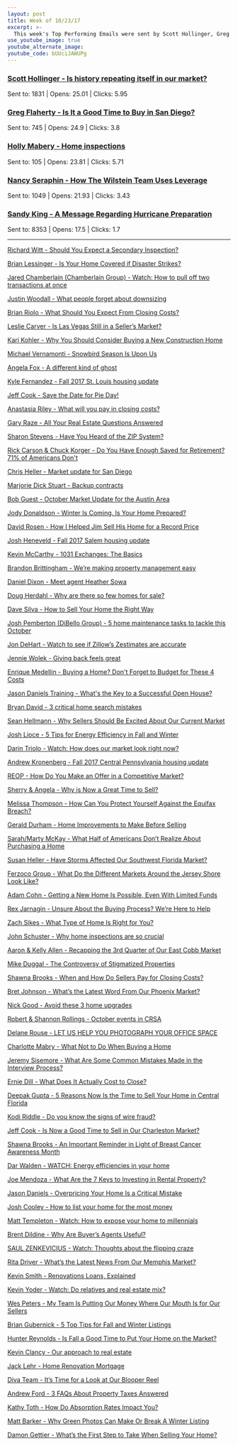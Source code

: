 ```yaml
---
layout: post
title: Week of 10/23/17
excerpt: >-
  This week's Top Performing Emails were sent by Scott Hollinger, Greg Flaherty, Holly Mabery, Nancy Seraphin and Sandy King
use_youtube_image: true
youtube_alternate_image:
youtube_code: bUUciJAWUPg
---
```

<h3><a href="http://p0.vresp.com/UtzDZY" target="_blank">Scott Hollinger - Is history repeating itself in our market?</a></h3>
Sent to: 1831 | Opens: 25.01 | Clicks: 5.95

<h3><a href="https://us2.admin.mailchimp.com/reports/show?id=2687213" target="_blank">Greg Flaherty - Is It a Good Time to Buy in San Diego? </a></h3>
Sent to: 745 | Opens: 24.9 | Clicks: 3.8

<h3><a href="http://p0.vresp.com/o618jb" target="_blank">Holly Mabery - Home inspections</a></h3>
Sent to: 105 | Opens: 23.81 | Clicks: 5.71

<h3><a href="http://p0.vresp.com/K8s4YE" target="_blank">Nancy Seraphin - How The Wilstein Team Uses Leverage</a></h3>
Sent to: 1049 | Opens: 21.93 | Clicks: 3.43

<h3><a href="http://p0.vresp.com/I0bOet" target="_blank">Sandy King - A Message Regarding Hurricane Preparation</a></h3>
Sent to: 8353 | Opens: 17.5 | Clicks: 1.7

<hr>

<a href="http://p0.vresp.com/7PAI8D" target="_blank">Richard Witt - Should You Expect a Secondary Inspection?</a>

<a href="http://p0.vresp.com/0joE7B" target="_blank">Brian Lessinger - Is Your Home Covered if Disaster Strikes?</a>

<a href="http://p0.vresp.com/3cExpj" target="_blank">Jared Chamberlain (Chamberlain Group) - Watch: How to pull off two transactions at once</a>

<a href="http://p0.vresp.com/PenR3W" target="_blank">Justin Woodall - What people forget about downsizing</a>

<a href="http://p0.vresp.com/X3pJVA" target="_blank">Brian Riolo - What Should You Expect From Closing Costs?</a>

<a href="http://p0.vresp.com/WLHGmf" target="_blank">Leslie Carver - Is Las Vegas Still in a Seller’s Market?</a>

<a href="http://p0.vresp.com/5Hbryn" target="_blank">Kari Kohler - Why You Should Consider Buying a New Construction Home</a>

<a href="http://p0.vresp.com/9EWDdq" target="_blank">Michael Vernamonti - Snowbird Season Is Upon Us</a>

<a href="http://p0.vresp.com/Cwdbru" target="_blank">Angela Fox - A different kind of ghost</a>

<a href="http://p0.vresp.com/GWoA5o" target="_blank">Kyle Fernandez - Fall 2017 St. Louis housing update</a>

<a href="http://p0.vresp.com/4Ocotk" target="_blank">Jeff Cook - Save the Date for Pie Day!</a>

<a href="http://p0.vresp.com/v7wAM6" target="_blank">Anastasia Riley - What will you pay in closing costs?</a>

<a href="http://p0.vresp.com/dqlcC3" target="_blank">Gary Raze - All Your Real Estate Questions Answered</a>

<a href="http://p0.vresp.com/QJM4Mq" target="_blank">Sharon Stevens - Have You Heard of the ZIP System?</a>

<a href="http://p0.vresp.com/y9VJeX" target="_blank">Rick Carson & Chuck Korger - Do You Have Enough Saved for Retirement? 71% of Americans Don't</a>

<a href="http://p0.vresp.com/E8x70n" target="_blank">Chris Heller - Market update for San Diego</a>

<a href="http://p0.vresp.com/Aa1V4p" target="_blank">Marjorie Dick Stuart - Backup contracts</a>

<a href="http://p0.vresp.com/d0gO0B" target="_blank">Bob Guest - October Market Update for the Austin Area</a>

<a href="http://p0.vresp.com/mj4M3H" target="_blank">Jody Donaldson - Winter Is Coming. Is Your Home Prepared?</a>

<a href="http://p0.vresp.com/vis0ba" target="_blank">David Rosen - How I Helped Jim Sell His Home for a Record Price</a>

<a href="http://p0.vresp.com/1ZuSXH" target="_blank">Josh Heneveld - Fall 2017 Salem housing update</a>

<a href="http://p0.vresp.com/Xehi19" target="_blank">Kevin McCarthy - 1031 Exchanges: The Basics</a>

<a href="http://p0.vresp.com/dAasg4" target="_blank">Brandon Brittingham - We’re making property management easy</a>

<a href="http://p0.vresp.com/IFNrSa" target="_blank">Daniel Dixon - Meet agent Heather Sowa</a>

<a href="http://p0.vresp.com/h9k8HC" target="_blank">Doug Herdahl - Why are there so few homes for sale?</a>

<a href="http://p0.vresp.com/HBZAzw" target="_blank">Dave Silva - How to Sell Your Home the Right Way</a>

<a href="http://p0.vresp.com/ZuM6im" target="_blank">Josh Pemberton (DiBello Group) - 5 home maintenance tasks to tackle this October</a>

<a href="http://p0.vresp.com/heFobS" target="_blank">Jon DeHart - Watch to see if Zillow’s Zestimates are accurate</a>

<a href="http://p0.vresp.com/PAUyEw" target="_blank">Jennie Wolek - Giving back feels great</a>

<a href="http://p0.vresp.com/P95cvI" target="_blank">Enrique Medellin - 	Buying a Home? Don't Forget to Budget for These 4 Costs</a>

<a href="http://p0.vresp.com/UOyyVi" target="_blank">Jason Daniels Training - What's the Key to a Successful Open House?</a>

<a href="http://p0.vresp.com/rwd4T4" target="_blank">Bryan David - 3 critical home search mistakes</a>

<a href="http://p0.vresp.com/odlaOV" target="_blank">Sean Hellmann - Why Sellers Should Be Excited About Our Current Market</a>

<a href="http://p0.vresp.com/3e2GeZ" target="_blank">Josh Lioce - 5 Tips for Energy Efficiency in Fall and Winter</a>

<a href="http://p0.vresp.com/ozMfMP" target="_blank">Darin Triolo - Watch: How does our market look right now?</a>

<a href="http://p0.vresp.com/GSz6BE" target="_blank">Andrew Kronenberg - Fall 2017 Central Pennsylvania housing update</a>

<a href="http://p0.vresp.com/5mpGAM" target="_blank">REOP - How Do You Make an Offer in a Competitive Market?</a>

<a href="http://p0.vresp.com/nmrP5L" target="_blank">Sherry & Angela - 	Why is Now a Great Time to Sell?</a>

<a href="http://p0.vresp.com/AJ1PWa" target="_blank">Melissa Thompson - How Can You Protect Yourself Against the Equifax Breach?</a>

<a href="http://p0.vresp.com/sx7vRk" target="_blank">Gerald Durham - Home Improvements to Make Before Selling</a>

<a href="http://p0.vresp.com/HEo3fI" target="_blank">Sarah/Marty McKay - What Half of Americans Don’t Realize About Purchasing a Home</a>

<a href="http://p0.vresp.com/LyqYiW" target="_blank">Susan Heller - Have Storms Affected Our Southwest Florida Market?</a>

<a href="http://p0.vresp.com/iNTL9V" target="_blank">Ferzoco Group - What Do the Different Markets Around the Jersey Shore Look Like?</a>

<a href="http://p0.vresp.com/0AA4LM" target="_blank">Adam Cohn - Getting a New Home Is Possible, Even With Limited Funds</a>

<a href="http://p0.vresp.com/pgNnTg" target="_blank">Rex Jarnagin - Unsure About the Buying Process? We’re Here to Help</a>

<a href="http://p0.vresp.com/a54rhx" target="_blank">Zach Sikes - What Type of Home Is Right for You?</a>

<a href="http://p0.vresp.com/Phm4ZC" target="_blank">John Schuster - Why home inspections are so crucial</a>

<a href="http://p0.vresp.com/qSzqVn" target="_blank">Aaron & Kelly Allen - Recapping the 3rd Quarter of Our East Cobb Market</a>

<a href="http://p0.vresp.com/vOv3eS" target="_blank">Mike Duggal - The Controversy of Stigmatized Properties</a>

<a href="http://p0.vresp.com/96muD5" target="_blank">Shawna Brooks - When and How Do Sellers Pay for Closing Costs?</a>

<a href="http://p0.vresp.com/ZSRiX8" target="_blank">Bret Johnson - What’s the Latest Word From Our Phoenix Market?</a>

<a href="http://p0.vresp.com/U4w44O" target="_blank">Nick Good - Avoid these 3 home upgrades</a>

<a href="http://p0.vresp.com/xdu9lV" target="_blank">Robert & Shannon Rollings - 	October events in CRSA</a>

<a href="http://p0.vresp.com/NudkWb" target="_blank">Delane Rouse - LET US HELP YOU PHOTOGRAPH YOUR OFFICE SPACE</a>

<a href="http://p0.vresp.com/C7v6hp" target="_blank">Charlotte Mabry - What Not to Do When Buying a Home</a>

<a href="http://p0.vresp.com/z4U2Fc" target="_blank">Jeremy Sisemore - What Are Some Common Mistakes Made in the Interview Process?</a>

<a href="http://p0.vresp.com/R74GYu" target="_blank">Ernie Dill - What Does It Actually Cost to Close?</a>

<a href="http://p0.vresp.com/gw5UxC" target="_blank">Deepak Gupta - 5 Reasons Now Is the Time to Sell Your Home in Central Florida</a>

<a href="http://p0.vresp.com/tR6TOj" target="_blank">Kodi Riddle - Do you know the signs of wire fraud?</a>

<a href="http://p0.vresp.com/umhETc" target="_blank">Jeff Cook - Is Now a Good Time to Sell in Our Charleston Market?</a>

<a href="http://p0.vresp.com/AGAt2Z" target="_blank">Shawna Brooks - An Important Reminder in Light of Breast Cancer Awareness Month</a>

<a href="http://p0.vresp.com/kqSqgI" target="_blank">Dar Walden - WATCH: Energy efficiencies in your home</a>

<a href="http://p0.vresp.com/Ow0CR0" target="_blank">Joe Mendoza - What Are the 7 Keys to Investing in Rental Property?</a>

<a href="http://p0.vresp.com/M76NY5" target="_blank">Jason Daniels - Overpricing Your Home Is a Critical Mistake</a>

<a href="http://p0.vresp.com/6USOIN" target="_blank">Josh Cooley - How to list your home for the most money</a>

<a href="http://p0.vresp.com/LOnfev" target="_blank">Matt Templeton - Watch: How to expose your home to millennials</a>

<a href="http://p0.vresp.com/3iTh3e" target="_blank">Brent Dildine - Why Are Buyer’s Agents Useful?</a>

<a href="http://p0.vresp.com/9TmHRU" target="_blank">SAUL ZENKEVICIUS - Watch: Thoughts about the flipping craze</a>

<a href="http://p0.vresp.com/ixe4Dq" target="_blank">Rita Driver - What’s the Latest News From Our Memphis Market?</a>

<a href="http://p0.vresp.com/GDjAHe" target="_blank">Kevin Smith - Renovations Loans, Explained</a>

<a href="http://p0.vresp.com/hvapqM" target="_blank">Kevin Yoder - Watch: Do relatives and real estate mix?</a>

<a href="http://p0.vresp.com/UioSNr" target="_blank">Wes Peters - My Team Is Putting Our Money Where Our Mouth Is for Our Sellers</a>

<a href="http://p0.vresp.com/aTBq4R" target="_blank">Brian Gubernick - 5 Top Tips for Fall and Winter Listings</a>

<a href="http://p0.vresp.com/aNnW3Q" target="_blank">Hunter Reynolds - Is Fall a Good Time to Put Your Home on the Market?</a>

<a href="http://p0.vresp.com/RVqMVu" target="_blank">Kevin Clancy - Our approach to real estate</a>

<a href="http://p0.vresp.com/QDHK3Y" target="_blank">Jack Lehr - Home Renovation Mortgage</a>

<a href="http://p0.vresp.com/IK4v0H" target="_blank">Diva Team - It’s Time for a Look at Our Blooper Reel</a>

<a href="http://p0.vresp.com/RgoFcQ" target="_blank">Andrew Ford - 3 FAQs About Property Taxes Answered</a>

<a href="http://p0.vresp.com/jltsa5" target="_blank">Kathy Toth - How Do Absorption Rates Impact You?</a>

<a href="http://p0.vresp.com/aQE0cr" target="_blank">Matt Barker - Why Green Photos Can Make Or Break A Winter Listing</a>

<a href="http://p0.vresp.com/F3sgPp" target="_blank">Damon Gettier - What’s the First Step to Take When Selling Your Home?</a>
